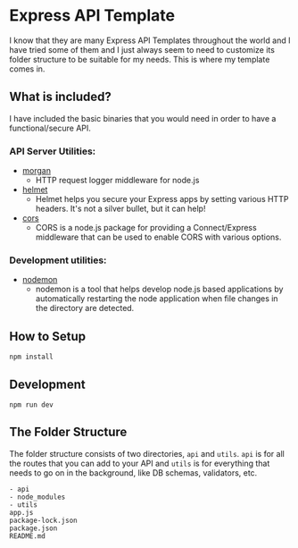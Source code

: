 # Express API Template

I know that they are many Express API Templates throughout the world and I have tried some of them and I just always seem to need to customize its folder structure to be suitable for my needs. This is where my template comes in.

## What is included?

I have included the basic binaries that you would need in order to have a functional/secure API.

### API Server Utilities:

- [morgan](https://www.npmjs.com/package/morgan)
  - HTTP request logger middleware for node.js
- [helmet](https://www.npmjs.com/package/helmet)
  - Helmet helps you secure your Express apps by setting various HTTP headers. It's not a silver bullet, but it can help!
- [cors](https://www.npmjs.com/package/cors)
  - CORS is a node.js package for providing a Connect/Express middleware that can be used to enable CORS with various options.

### Development utilities:

- [nodemon](https://www.npmjs.com/package/nodemon)
  - nodemon is a tool that helps develop node.js based applications by automatically restarting the node application when file changes in the directory are detected.

## How to Setup

```
npm install
```

## Development

```
npm run dev
```

## The Folder Structure

The folder structure consists of two directories, `api` and `utils`. `api` is for all the routes that you can add to your API and `utils` is for everything that needs to go on in the background, like DB schemas, validators, etc.

```
- api
- node_modules
- utils
app.js
package-lock.json
package.json
README.md
```
